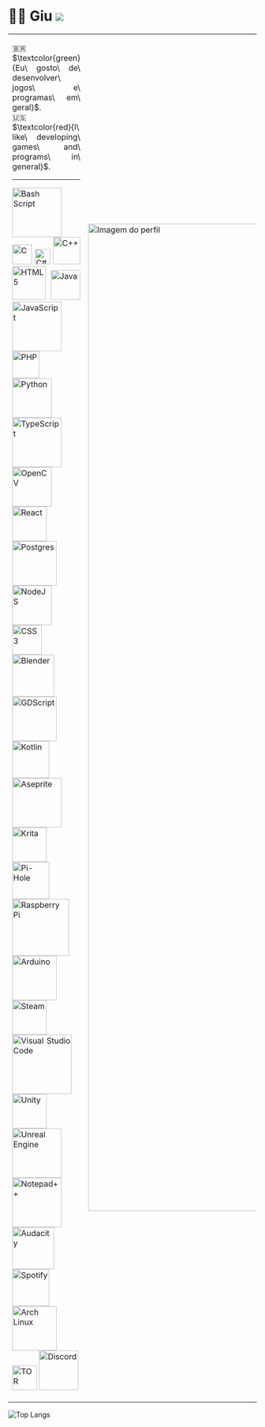 # 👋🏻 Giu <img src="https://views.whatilearened.today/views/github/o-giu/views.svg"/>

<table>
  <tr>
    <td>
      <p align="justify">
        🇧🇷 $\textcolor{green}{Eu\ gosto\ de\ desenvolver\ jogos\ e\ programas\ em\ geral}$.<br>
        🇺🇸 $\textcolor{red}{I\ like\ developing\ games\ and\ programs\ in\ general}$.
      </p>
      <hr> <!-- Linha separadora -->
      <p align="justify">
        <img src="https://img.shields.io/badge/bash_script-%23121011.svg?style=for-the-badge&logo=gnu-bash&logoColor=white&color=gray" alt="Bash Script" width="100">
        <img src="https://img.shields.io/badge/c-%2300599C.svg?style=for-the-badge&logo=c&logoColor=white&color=gray" alt="C" width="40">
        <img src="https://img.shields.io/badge/c%23-%23239120.svg?style=for-the-badge&logo=csharp&logoColor=white&color=gray" alt="C#" width="31">
        <img src="https://img.shields.io/badge/c++-%2300599C.svg?style=for-the-badge&logo=c%2B%2B&logoColor=white&color=gray" alt="C++" width="55">
        <img src="https://img.shields.io/badge/html5-%23E34F26.svg?style=for-the-badge&logo=html5&logoColor=white&color=gray" alt="HTML5" width="68">
        <img src="https://img.shields.io/badge/java-%23ED8B00.svg?style=for-the-badge&logo=openjdk&logoColor=white&color=gray" alt="Java" width="60">
        <img src="https://img.shields.io/badge/javascript-%23323330.svg?style=for-the-badge&logo=javascript&logoColor=white&color=gray" alt="JavaScript" width="100">
        <img src="https://img.shields.io/badge/php-%23777BB4.svg?style=for-the-badge&logo=php&logoColor=white&color=gray" alt="PHP" width="55">
        <img src="https://img.shields.io/badge/python-3670A0?style=for-the-badge&logo=python&logoColor=white&color=gray" alt="Python" width="80">
        <img src="https://img.shields.io/badge/typescript-%23007ACC.svg?style=for-the-badge&logo=typescript&logoColor=white&color=gray" alt="TypeScript" width="100">
        <img src="https://img.shields.io/badge/opencv-%23white.svg?style=for-the-badge&logo=opencv&logoColor=white&color=gray" alt="OpenCV" width="80">
        <img src="https://img.shields.io/badge/react-%2320232a.svg?style=for-the-badge&logo=react&logoColor=white&color=gray" alt="React" width="70">
        <img src="https://img.shields.io/badge/postgres-%23316192.svg?style=for-the-badge&logo=postgresql&logoColor=white&color=gray" alt="Postgres" width="90">
        <img src="https://img.shields.io/badge/node.js-6DA55F?style=for-the-badge&logo=node.js&logoColor=white&color=gray" alt="NodeJS" width="80">
        <img src="https://img.shields.io/badge/css3-%231572B6.svg?style=for-the-badge&logo=css3&logoColor=white&color=gray" alt="CSS3" width="60">
        <img src="https://img.shields.io/badge/blender-%23F5792A.svg?style=for-the-badge&logo=blender&logoColor=white&color=gray" alt="Blender" width="85">
        <img src="https://img.shields.io/badge/GDScript-%2374267B.svg?style=for-the-badge&logo=godotengine&logoColor=white&color=gray" alt="GDScript" width="90">
        <img src="https://img.shields.io/badge/kotlin-%237F52FF.svg?style=for-the-badge&logo=kotlin&logoColor=white&color=gray" alt="Kotlin" width="75">
        <img src="https://img.shields.io/badge/Aseprite-FFFFFF?style=for-the-badge&logo=Aseprite&logoColor=white&color=gray" alt="Aseprite" width="100">
        <img src="https://img.shields.io/badge/Krita-203759?style=for-the-badge&logo=krita&logoColor=white&color=gray" alt="Krita" width="70">
        <img src="https://img.shields.io/badge/pihole-%2396060C.svg?style=for-the-badge&logo=pi-hole&logoColor=white&color=gray" alt="Pi-Hole" width="75">
        <img src="https://img.shields.io/badge/-Raspberry_Pi-C51A4A?style=for-the-badge&logo=Raspberry-Pi&logoColor=white&color=gray" alt="Raspberry Pi" width="115">
        <img src="https://img.shields.io/badge/-Arduino-00979D?style=for-the-badge&logo=Arduino&logoColor=white&color=gray" alt="Arduino" width="90">
        <img src="https://img.shields.io/badge/steam-%23000000.svg?style=for-the-badge&logo=steam&logoColor=white&color=gray" alt="Steam" width="70">
        <img src="https://img.shields.io/badge/Visual%20Studio%20Code-0078d7.svg?style=for-the-badge&logo=visual-studio-code&logoColor=white&color=gray" alt="Visual Studio Code" width="120">
        <img src="https://img.shields.io/badge/unity-%23000000.svg?style=for-the-badge&logo=unity&logoColor=white&color=gray" alt="Unity" width="70">
        <img src="https://img.shields.io/badge/unrealengine-%23313131.svg?style=for-the-badge&logo=unrealengine&logoColor=white&color=gray" alt="Unreal Engine" width="100">
        <img src="https://img.shields.io/badge/Notepad++-90E59A.svg?style=for-the-badge&logo=notepad%2b%2b&logoColor=white&color=gray" alt="Notepad++" width="100">
        <img src="https://img.shields.io/badge/Audacity-0000CC?style=for-the-badge&logo=audacity&logoColor=white&color=gray" alt="Audacity" width="85">
        <img src="https://img.shields.io/badge/Spotify-1ED760?style=for-the-badge&logo=spotify&logoColor=white&color=gray" alt="Spotify" width="75">
        <img src="https://img.shields.io/badge/Arch%20Linux-1793D1?logo=arch-linux&logoColor=white&color=gray" alt="Arch Linux" width="90">
        <img src="https://img.shields.io/badge/tor-%237E4798.svg?style=for-the-badge&logo=tor-project&logoColor=white&color=gray" alt="TOR" width="50">
        <img src="https://img.shields.io/badge/Discord-%235865F2.svg?style=for-the-badge&logo=discord&logoColor=white&color=gray" alt="Discord" width="80">
      </p>
    </td>
    <td>
      <img src="https://github.com/user-attachments/assets/e044306e-3401-4f9c-8ec2-94b8ad1b1f9f" width="2000" alt="Imagem do perfil">
    </td>
  </tr>
</table>

![Top Langs](https://github-readme-stats.vercel.app/api/top-langs/?username=o-giu&hide_progress=true)

